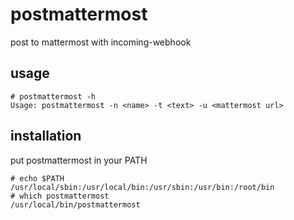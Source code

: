 # postmattermost
post to mattermost with incoming-webhook

## usage

```
# postmattermost -h
Usage: postmattermost -n <name> -t <text> -u <mattermost url>
```

## installation

put postmattermost in your PATH

```
# echo $PATH
/usr/local/sbin:/usr/local/bin:/usr/sbin:/usr/bin:/root/bin
# which postmattermost
/usr/local/bin/postmattermost
```
